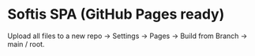 # Softis SPA (GitHub Pages ready)

Upload all files to a new repo → Settings → Pages → Build from Branch → main / root.
